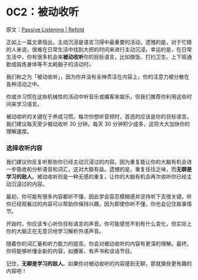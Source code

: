 # 0C2：被动收听

原文：[Passive Listening | Refold](https://refold.la/roadmap/stage-0/c/passive-listening)

正如上一篇文章指出，主动沉浸是语言习得中最重要的活动。遗憾的是，对于忙碌的人来说，很难在日常生活中找到大把的时间来进行主动沉浸。幸运的是，在日常生活中，你有很多机会来**被动收听**你的目标语言，比如做饭、打扫卫生、上下班通勤或锻炼身体等不太耗脑子的活动时。

我们称之为「被动收听」，因为你并没有全神贯注在内容上，你的注意力被分散在各种活动之中。

你或许习惯在这些机械性的活动中听音乐或播客来娱乐，但我们推荐你利用这些时间来学习语言。

被动收听的关键在于养成习惯。每次你想听音频时，首选的应该是你的目标语言。我们建议每天至少被动收听 30 分钟。每天 30 分钟积少成多，这将大大加快你的理解速度。

### 选择收听内容

我们建议你反复听那些你已经主动沉浸过的内容。因为重复能让你的大脑有机会进一步吸收和分析语音和词汇，这对大脑有益。遗憾的是，重复往往乏味，而**无聊是学习的敌人**。被动收听则是一种无感的重复，让你的大脑有机会再次收听你已经主动沉浸过的内容。

最初，你可能有很多内容都听不懂，因此学会容忍模糊感并坚持听下去很关键。听你已经观看过的内容可以帮助你保持兴趣，因为即使你听不懂，你也会记住故事情节。

开始时，你应该专心听你目标语言的声音。你可能感觉不到有什么变化，但实际上你的大脑正在无意识地学习解析外语声音。

随着你的词汇量和听力能力的提高，你会对被动收听的内容有更深的理解。最终，你将能够听懂全新的内容，如播客、有声书和谈话节目。

记住，**无聊是学习的敌人**。如果你对被动收听的内容感到无聊，那就换些更有趣的内容吧！